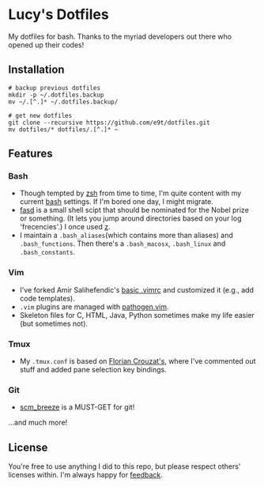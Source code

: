 # Lucy's Dotfiles

My dotfiles for bash.
Thanks to the myriad developers out there who opened up their codes!

## Installation

```
# backup previous dotfiles
mkdir -p ~/.dotfiles.backup
mv ~/.[^.]* ~/.dotfiles.backup/

# get new dotfiles
git clone --recursive https://github.com/e9t/dotfiles.git
mv dotfiles/* dotfiles/.[^.]* ~
```

## Features

### Bash
- Though tempted by [zsh](http://www.zsh.org/) from time to time, I'm quite content with my current [bash](http://www.gnu.org/software/bash/bash.html) settings. If I'm bored one day, I might migrate.
- [fasd](https://github.com/clvv/fasd) is a small shell scipt that should be nominated for the Nobel prize or something. (It lets you jump around directories based on your log 'frecencies'.) I once used [z](https://github.com/rupa/z).
- I maintain a `.bash_aliases`(which contains more than aliases) and `.bash_functions`. Then there's a `.bash_macosx`, `.bash_linux` and `.bash_constants`.

### Vim
- I've forked Amir Salihefendic's [basic .vimrc](https://github.com/amix/vimrc/blob/master/vimrcs/basic.vim) and customized it (e.g., add code templates).
- `.vim` plugins are managed with [pathogen.vim](https://github.com/tpope/vim-pathogen).
- Skeleton files for C, HTML, Java, Python sometimes make my life easier (but sometimes not).

### Tmux
- My `.tmux.conf` is based on [Florian Crouzat's](http://files.floriancrouzat.net/dotfiles/.tmux.conf), where I've commented out stuff and added pane selection key bindings.

### Git
- [scm_breeze](https://github.com/ndbroadbent/scm_breeze) is a MUST-GET for git!

...and much more!

## License
You're free to use anything I did to this repo, but please respect others' licenses within.
I'm always happy for [feedback](http://twitter.com/echojuliett).
